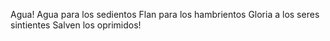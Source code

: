 Agua!
Agua para los sedientos
Flan para los hambrientos
Gloria a los seres sintientes
Salven los oprimidos!
